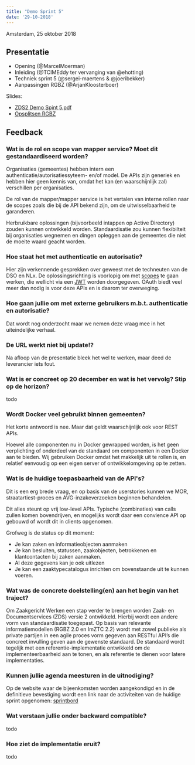 ```yaml
---
title: "Demo Sprint 5"
date: '29-10-2018'
---
```


Amsterdam, 25 oktober 2018

## Presentatie

- Opening (@MarcelMoerman)
- Inleiding (@TCIMEddy ter vervanging van @ehotting)
- Techniek sprint 5 (@sergei-maertens & @joeribekker)
- Aanpassingen RGBZ (@ArjanKloosterboer)

Slides:

* [ZDS2 Demo Spint 5.pdf](/community/bestanden/zds2-demo-sprint-5.pdf)
* [Opsplitsen RGBZ](/community/bestanden/opsplitsen-rgbz.pdf)

## Feedback

### Wat is de rol en scope van mapper service? Moet dit gestandaardiseerd worden?

Organisaties (gemeentes) hebben intern een authenticatie/autorisatiessyteem- en/of
model. De APIs zijn generiek en hebben hier geen kennis van, omdat het kan (en
waarschijnlijk zal) verschillen per organisaties.

De rol van de mapper/mapper service is het vertalen van interne rollen naar de
scopes zoals die bij de API bekend zijn, om de uitwisselbaarheid te garanderen.

Herbruikbare oplossingen (bijvoorbeeld intappen op Active Directory) zouden
kunnen ontwikkeld worden. Standaardisatie zou kunnen flexibilteit bij organisaties
wegnemen en dingen opleggen aan de gemeentes die niet de moeite waard geacht
worden.

### Hoe staat het met authenticatie en autorisatie?

Hier zijn verkennende gesprekken over geweest met de techneuten van de DSO en
NLx. De oplossingsrichting is voorlopig om met
[scopes](https://geonovum.github.io/KP-APIs-OAuthNL/#scopes) te gaan werken,
die wellicht via een [JWT](https://jwt.io/introduction/) worden doorgegeven.
OAuth biedt veel meer dan nodig is voor deze APIs en is daarom ter overweging.

### Hoe gaan jullie om met externe gebruikers m.b.t. authenticatie en autorisatie?

Dat wordt nog onderzocht maar we nemen deze vraag mee in het uiteindelijke verhaal.

### De URL werkt niet bij update!?

Na afloop van de presentatie bleek het wel te werken, maar deed de leverancier
iets fout.

### Wat is er concreet op 20 december en wat is het vervolg? Stip op de horizon?
todo

### Wordt Docker veel gebruikt binnen gemeenten?

Het korte antwoord is nee. Maar dat geldt waarschijnlijk ook voor REST APIs.

Hoewel alle componenten nu in Docker gewrapped worden, is het geen verplichting
of onderdeel van de standaard om componenten in een Docker aan te bieden. Wij
gebruiken Docker omdat het makkelijk uit te rollen is, en relatief eenvoudig op
een eigen server of ontwikkelomgeving op te zetten.

### Wat is de huidige toepasbaarheid van de API's?

Dit is een erg brede vraag, en op basis van de userstories kunnen we MOR,
straatartiest-proces en AVG-inzakeverzoeken beginnen behandelen.

Dit alles steunt op vrij low-level APIs. Typische (combinaties) van calls
zullen komen bovendrijven, en mogelijks wordt daar een convience API op
gebouwd of wordt dit in clients opgenomen.

Grofweg is de status op dit moment:

* Je kan zaken en informatieobjecten aanmaken
* Je kan besluiten, statussen, zaakobjecten, betrokkenen en klantcontacten bij
  zaken aanmaken.
* Al deze gegevens kan je ook uitlezen
* Je kan een zaaktypecatalogus inrichten om bovenstaande uit te kunnen voeren.

### Wat was de concrete doelstelling(en) aan het begin van het traject?

Om Zaakgericht Werken een stap verder te brengen worden Zaak- en Documentservices
(ZDS) versie 2 ontwikkeld. Hierbij wordt een andere vorm van standaardisatie
toegepast. Op basis van relevante informatiemodellen (RGBZ 2.0 en ImZTC 2.2)
wordt met zowel publieke als private partijen in een agile proces vorm gegeven
aan RESTful API’s die concreet invulling geven aan de gewenste standaard. De
standaard wordt tegelijk met een referentie-implementatie ontwikkeld om de
implementeerbaarheid aan te tonen, en als referentie te dienen voor latere
implementaties.

### Kunnen jullie agenda meesturen in de uitnodiging?

Op de website waar de bijeenkomsten worden aangekondigd en in de definitieve
bevestiging wordt een link naar de activiteiten van de huidige sprint
opgenomen: [sprintbord](https://github.com/VNG-Realisatie/gemma-zaken/projects/3)

### Wat verstaan jullie onder backward compatible?

todo

### Hoe ziet de implementatie eruit?

todo
